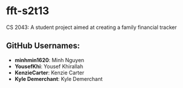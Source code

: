 # fft-s2t13
CS 2043: A student project aimed at creating a family financial tracker

## GitHub Usernames:
- **minhmin1620**: Minh Nguyen  
- **YousefKhi**: Yousef Khirallah  
- **KenzieCarter**: Kenzie Carter  
- **Kyle Demerchant**: Kyle Demerchant

